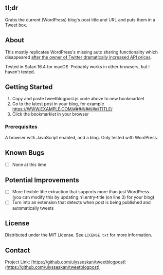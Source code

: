 ## tl;dr
Grabs the current (WordPress) blog's post title and URL and puts them in a Tweet box.

## About
This mostly replicates WordPress's missing auto sharing functionality which
disappeared <a href="https://wordpress.com/blog/2023/04/29/why-twitter-auto-sharing-is-coming-to-an-end/">after the owner of Twitter dramatically increased API prices</a>.

Tested in Safari 16.4 for macOS.  Probably works in other browsers, but I haven't tested.

## Getting Started

1. Copy and paste tweetblogpost.js code above to new bookmarklet
2. Go to the latest post in your blog, for example https://WWW.EXAMPLE.COM/####/##/##/TITLE/
3. Click the bookmarklet in your browser

### Prerequisites

A browser with JavaScript enabled, and a blog.  Only tested with WordPress.

## Known Bugs

- [ ] None at this time

## Potential Improvements

- [ ] More flexible title extraction that supports more than just WordPress.  (you can modify this
  by updating h1.entry-title (on line 3) for your blog)
- [ ] Turn into an extension that detects when post is being published and automatically tweets

## License

Distributed under the MIT License. See `LICENSE.txt` for more information.

## Contact

Project Link: [https://github.com/ulysseskan/tweetblogpost](https://github.com/ulysseskan/tweetblogpost)

<!-- ## Acknowledgments -->

